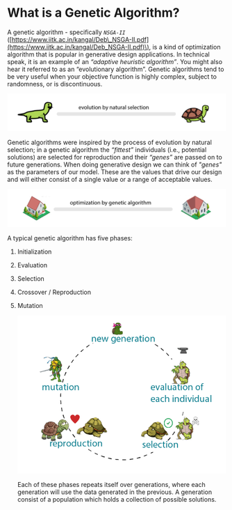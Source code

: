 # What is a Genetic Algorithm?

A genetic algorithm - specifically _`NSGA-II`_ \([https://www.iitk.ac.in/kangal/Deb\_NSGA-II.pdf](https://www.iitk.ac.in/kangal/Deb_NSGA-II.pdf)\), is a kind of optimization algorithm that is popular in generative design applications. In technical speak, it is an example of an _“adaptive heuristic algorithm”_. You might also hear it referred to as an “evolutionary algorithm”. Genetic algorithms tend to be very useful when your objective function is highly complex, subject to randomness, or is discontinuous.

![](../../.gitbook/assets/whatisgenetic1%20%282%29.png)

Genetic algorithms were inspired by the process of evolution by natural selection; in a genetic algorithm the _“fittest”_ individuals \(i.e., potential solutions\) are selected for reproduction and their _“genes”_ are passed on to future generations. When doing generative design we can think of _"genes"_ as the parameters of our model. These are the values that drive our design and will either consist of a single value or a range of acceptable values.

![](../../.gitbook/assets/whatisgenetic2%20%282%29.png)

A typical genetic algorithm has five phases:

1. Initialization
2. Evaluation 
3. Selection 
4. Crossover / Reproduction
5. Mutation 

   ![](../../.gitbook/assets/whatisgenetic3.png)

   Each of these phases repeats itself over generations, where each generation will use the data generated in the previous. A generation consist of a population which holds a collection of possible solutions. 

